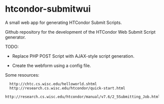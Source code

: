 # htcondor-submitwui
A small web app for generating HTCondor Submit Scripts.

Github repository for the development of the HTCondor Web Submit Script generator.

TODO:

  * Replace PHP POST Script with AJAX-style script generation.

  * Create the webform using a config file.
  


Some resources:

      http://chtc.cs.wisc.edu/helloworld.shtml
      http://research.cs.wisc.edu/htcondor/quick-start.html
      http://research.cs.wisc.edu/htcondor/manual/v7.6/2_5Submitting_Job.html
